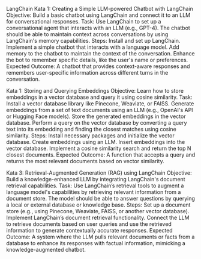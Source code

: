 LangChain
Kata 1: Creating a Simple LLM-powered Chatbot with LangChain
Objective: Build a basic chatbot using LangChain and connect it to an LLM for conversational responses.
Task:
Use LangChain to set up a conversational agent that interacts with an LLM (e.g., GPT-4).
The chatbot should be able to maintain context across conversations by using LangChain's memory capabilities.
Steps:
Install and set up LangChain.
Implement a simple chatbot that interacts with a language model.
Add memory to the chatbot to maintain the context of the conversation.
Enhance the bot to remember specific details, like the user's name or preferences.
Expected Outcome:
A chatbot that provides context-aware responses and remembers user-specific information across different turns in the conversation.

Kata 1: Storing and Querying Embeddings
Objective: Learn how to store embeddings in a vector database and query it using cosine similarity.
Task:
Install a vector database library like Pinecone, Weaviate, or FAISS.
Generate embeddings from a set of text documents using an LLM (e.g., OpenAI's API or Hugging Face models).
Store the generated embeddings in the vector database.
Perform a query on the vector database by converting a query text into its embedding and finding the closest matches using cosine similarity.
Steps:
Install necessary packages and initialize the vector database.
Create embeddings using an LLM.
Insert embeddings into the vector database.
Implement a cosine similarity search and return the top N closest documents.
Expected Outcome:
A function that accepts a query and returns the most relevant documents based on vector similarity.

Kata 3: Retrieval-Augmented Generation (RAG) using LangChain
Objective: Build a knowledge-enhanced LLM by integrating LangChain's document retrieval capabilities.
Task:
Use LangChain’s retrieval tools to augment a language model's capabilities by retrieving relevant information from a document store.
The model should be able to answer questions by querying a local or external database or knowledge base.
Steps:
Set up a document store (e.g., using Pinecone, Weaviate, FAISS, or another vector database).
Implement LangChain’s document retrieval functionality.
Connect the LLM to retrieve documents based on user queries and use the retrieved information to generate contextually accurate responses.
Expected Outcome:
A system where the LLM pulls relevant documents or facts from a database to enhance its responses with factual information, mimicking a knowledge-augmented chatbot.
